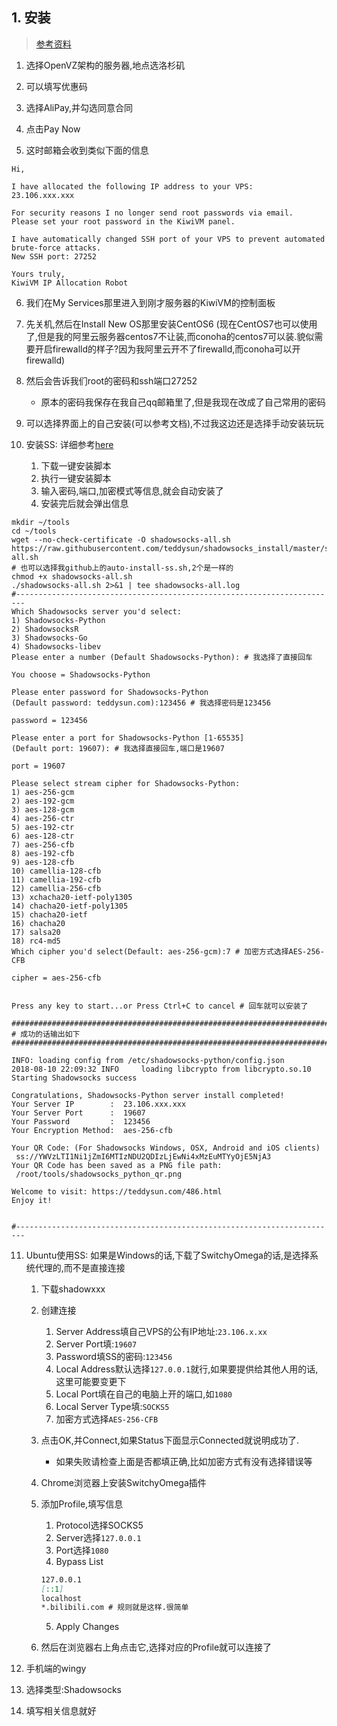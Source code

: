 ## 1. 安装
> [参考资料](http://www.huizhanzhang.com/2017/05/bandwagon-one-key-shadowsocks.html)

1. 选择OpenVZ架构的服务器,地点选洛杉矶

2. 可以填写优惠码

3. 选择AliPay,并勾选同意合同

4. 点击Pay Now

5. 这时邮箱会收到类似下面的信息
```
Hi,

I have allocated the following IP address to your VPS:
23.106.xxx.xxx

For security reasons I no longer send root passwords via email.
Please set your root password in the KiwiVM panel.

I have automatically changed SSH port of your VPS to prevent automated brute-force attacks.
New SSH port: 27252

Yours truly,
KiwiVM IP Allocation Robot
```

6. 我们在My Services那里进入到刚才服务器的KiwiVM的控制面板

7. 先关机,然后在Install New OS那里安装CentOS6 (现在CentOS7也可以使用了,但是我的阿里云服务器centos7不让装,而conoha的centos7可以装.貌似需要开启firewalld的样子?因为我阿里云开不了firewalld,而conoha可以开firewalld)

8. 然后会告诉我们root的密码和ssh端口27252
    + 原本的密码我保存在我自己qq邮箱里了,但是我现在改成了自己常用的密码
    
9. 可以选择界面上的自己安装(可以参考文档),不过我这边还是选择手动安装玩玩

10. 安装SS: 详细参考[here](https://teddysun.com/486.html)
    1. 下载一键安装脚本
    2. 执行一键安装脚本
    3. 输入密码,端口,加密模式等信息,就会自动安装了
    4. 安装完后就会弹出信息
```
mkdir ~/tools
cd ~/tools
wget --no-check-certificate -O shadowsocks-all.sh https://raw.githubusercontent.com/teddysun/shadowsocks_install/master/shadowsocks-all.sh
# 也可以选择我github上的auto-install-ss.sh,2个是一样的
chmod +x shadowsocks-all.sh
./shadowsocks-all.sh 2>&1 | tee shadowsocks-all.log
#------------------------------------------------------------------------
Which Shadowsocks server you'd select:
1) Shadowsocks-Python
2) ShadowsocksR
3) Shadowsocks-Go
4) Shadowsocks-libev
Please enter a number (Default Shadowsocks-Python): # 我选择了直接回车

You choose = Shadowsocks-Python

Please enter password for Shadowsocks-Python
(Default password: teddysun.com):123456 # 我选择密码是123456

password = 123456

Please enter a port for Shadowsocks-Python [1-65535]
(Default port: 19607): # 我选择直接回车,端口是19607

port = 19607

Please select stream cipher for Shadowsocks-Python:
1) aes-256-gcm
2) aes-192-gcm
3) aes-128-gcm
4) aes-256-ctr
5) aes-192-ctr
6) aes-128-ctr
7) aes-256-cfb
8) aes-192-cfb
9) aes-128-cfb
10) camellia-128-cfb
11) camellia-192-cfb
12) camellia-256-cfb
13) xchacha20-ietf-poly1305
14) chacha20-ietf-poly1305
15) chacha20-ietf
16) chacha20
17) salsa20
18) rc4-md5
Which cipher you'd select(Default: aes-256-gcm):7 # 加密方式选择AES-256-CFB

cipher = aes-256-cfb


Press any key to start...or Press Ctrl+C to cancel # 回车就可以安装了

#####################################################################################
# 成功的话输出如下
#####################################################################################

INFO: loading config from /etc/shadowsocks-python/config.json
2018-08-10 22:09:32 INFO     loading libcrypto from libcrypto.so.10
Starting Shadowsocks success

Congratulations, Shadowsocks-Python server install completed!
Your Server IP        :  23.106.xxx.xxx
Your Server Port      :  19607 
Your Password         :  123456 
Your Encryption Method:  aes-256-cfb 

Your QR Code: (For Shadowsocks Windows, OSX, Android and iOS clients)
 ss://YWVzLTI1Ni1jZmI6MTIzNDU2QDIzLjEwNi4xMzEuMTYyOjE5NjA3 
Your QR Code has been saved as a PNG file path:
 /root/tools/shadowsocks_python_qr.png 

Welcome to visit: https://teddysun.com/486.html
Enjoy it!


#------------------------------------------------------------------------

```
11. Ubuntu使用SS: 如果是Windows的话,下载了SwitchyOmega的话,是选择系统代理的,而不是直接连接
    1. 下载shadowxxx
    2. 创建连接
        1. Server Address填自己VPS的公有IP地址:`23.106.x.xx`
        2. Server Port填:`19607`
        3. Password填SS的密码:`123456`
        4. Local Address默认选择`127.0.0.1`就行,如果要提供给其他人用的话,这里可能要变更下
        5. Local Port填在自己的电脑上开的端口,如`1080`
        6. Local Server Type填:`SOCKS5`
        7. 加密方式选择`AES-256-CFB`
    3. 点击OK,并Connect,如果Status下面显示Connected就说明成功了.
        + 如果失败请检查上面是否都填正确,比如加密方式有没有选择错误等
        
    4. Chrome浏览器上安装SwitchyOmega插件
    5. 添加Profile,填写信息
        1. Protocol选择SOCKS5
        2. Server选择`127.0.0.1`
        3. Port选择`1080`
        4. Bypass List
        ```md
        127.0.0.1
        [::1]
        localhost
        *.bilibili.com # 规则就是这样.很简单
        ```
        5. Apply Changes
    6. 然后在浏览器右上角点击它,选择对应的Profile就可以连接了
        
    
12. 手机端的wingy
1. 选择类型:Shadowsocks
2. 填写相关信息就好
